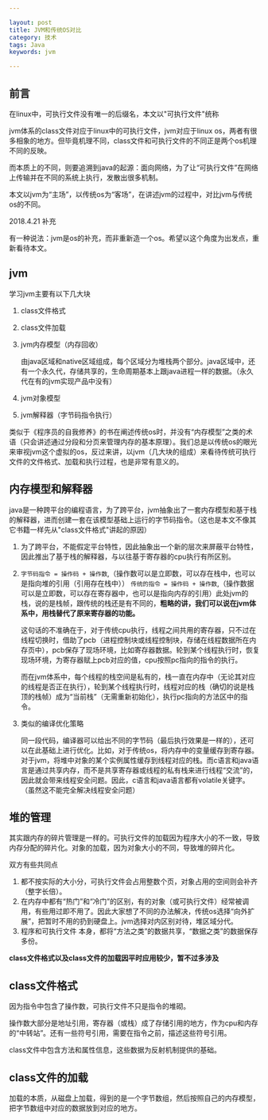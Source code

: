 ```yaml
---

layout: post
title: JVM和传统OS对比
category: 技术
tags: Java
keywords: jvm

---
```


## 前言

在linux中，可执行文件没有唯一的后缀名，本文以"可执行文件"统称 

jvm体系的class文件对应于linux中的可执行文件，jvm对应于linux os，两者有很多相象的地方。但毕竟机理不同，class文件和可执行文件的不同正是两个os机理不同的反映。

而本质上的不同，则要追溯到java的起源：面向网络，为了让“可执行文件”在网络上传输并在不同的系统上执行，发散出很多机制。

本文以jvm为“主场”，以传统os为“客场”，在讲述jvm的过程中，对比jvm与传统os的不同。

2018.4.21 补充

有一种说法：jvm是os的补充，而非重新造一个os。希望以这个角度为出发点，重新看待本文。

## jvm 

学习jvm主要有以下几大块

1. class文件格式
2. class文件加载
3. jvm内存模型（内存回收）

    由java区域和native区域组成，每个区域分为堆栈两个部分。java区域中，还有一个永久代，存储共享的，生命周期基本上跟java进程一样的数据。（永久代在有的jvm实现产品中没有）   
    
4. jvm对象模型 
5. jvm解释器（字节码指令执行）


类似于《程序员的自我修养》的书在阐述传统os时，并没有“内存模型”之类的术语（只会讲述通过分段和分页来管理内存的基本原理）。我们总是以传统os的眼光来审视jvm这个虚拟的os，反过来讲，以jvm（几大块的组成）来看待传统可执行文件的文件格式、加载和执行过程，也是非常有意义的。

## 内存模型和解释器

java是一种跨平台的编程语言，为了跨平台，jvm抽象出了一套内存模型和基于栈的解释器，进而创建一套在该模型基础上运行的字节码指令。（这也是本文不像其它书籍一样先从"class文件格式"讲起的原因）

1. 为了跨平台，不能假定平台特性，因此抽象出一个新的层次来屏蔽平台特性，因此推出了基于栈的解释器，与以往基于寄存器的cpu执行有所区别。

2. `字节码指令 = 操作码 + 操作数`,（操作数可以是立即数，可以存在栈中，也可以是指向堆的引用（引用存在栈中）） `传统的指令 = 操作码 + 操作数`,（操作数据可以是立即数，可以存在寄存器中，也可以是指向内存的引用）此处jvm的栈，说的是栈帧，跟传统的栈还是有不同的，**粗略的讲，我们可以说在jvm体系中，用栈替代了原来寄存器的功能。**

    这句话的不准确在于，对于传统cpu执行，线程之间共用的寄存器，只不过在线程切换时，借助了pcb（进程控制块或线程控制块，存储在线程数据所在内存页中），pcb保存了现场环境，比如寄存器数据。轮到某个线程执行时，恢复现场环境，为寄存器赋上pcb对应的值，cpu按照pc指向的指令的执行。
    
    而在jvm体系中，每个线程的栈空间是私有的，栈一直在内存中（无论其对应的线程是否正在执行），轮到某个线程执行时，线程对应的栈（确切的说是栈顶的栈帧）成为“当前栈”（无需重新初始化），执行pc指向的方法区中的指令。
    
3. 类似的编译优化策略

    同一段代码，编译器可以给出不同的字节码（最后执行效果是一样的），还可以在此基础上进行优化。比如，对于传统os，将内存中的变量缓存到寄存器。对于jvm，将堆中对象的某个实例属性缓存到线程对应的栈。而c语言和java语言是通过共享内存，而不是共享寄存器或线程的私有栈来进行线程“交流”的，因此就会带来线程安全问题。因此，c语言和java语言都有volatile关键字。（虽然这不能完全解决线程安全问题）


## 堆的管理

其实跟内存的碎片管理是一样的。可执行文件的加载因为程序大小的不一致，导致内存分配的碎片化。对象的加载，因为对象大小的不同，导致堆的碎片化。

双方有些共同点

1. 都不按实际的大小分，可执行文件会占用整数个页，对象占用的空间则会补齐（整字长倍）。
2. 在内存中都有“热门”和“冷门”的区别，有的对象（或可执行文件）经常被调用，有些用过即不用了。因此大家想了不同的办法解决，传统os选择“向外扩展”，把暂时不用的扔到硬盘上。jvm选择对内区别对待，堆区域分代。
3. 程序和可执行文件  本身，都将“方法之类”的数据共享，“数据之类”的数据保存多份。


**class文件格式以及class文件的加载因平时应用较少，暂不过多涉及**

## class文件格式

因为指令中包含了操作数，可执行文件不只是指令的堆砌。

操作数大部分是地址引用，寄存器（或栈）成了存储引用的地方，作为cpu和内存的“中转站”。还有一些符号引用，需要在指令之前，描述这些符号引用。

class文件中包含方法和属性信息，这些数据为反射机制提供的基础。

## class文件的加载

加载的本质，从磁盘上加载，得到的是一个字节数组，然后按照自己的内存模型，把字节数组中对应的数据放到对应的地方。






